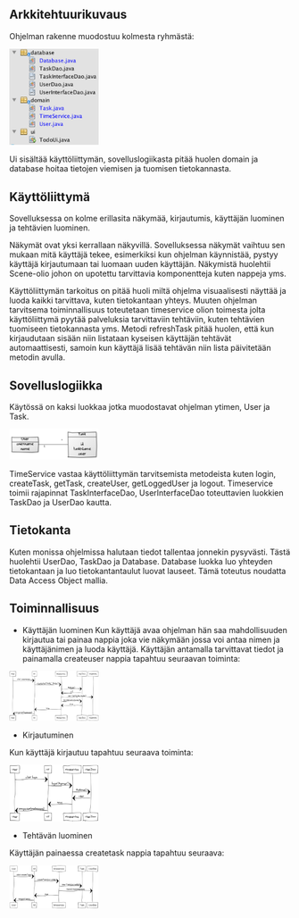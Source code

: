 ## Arkkitehtuurikuvaus


Ohjelman rakenne muodostuu kolmesta ryhmästä:

<img src="https://github.com/Muisku/ot-harjoitustyo/blob/master/kuvat/arkkitehtuuri.png" width="160">

Ui sisältää käyttöliittymän, sovelluslogiikasta pitää huolen domain ja database hoitaa tietojen viemisen ja tuomisen tietokannasta.

## Käyttöliittymä

Sovelluksessa on kolme erillasita näkymää, kirjautumis, käyttäjän luominen ja tehtävien luominen.

Näkymät ovat yksi kerrallaan näkyvillä. Sovelluksessa näkymät vaihtuu sen mukaan mitä käyttäjä tekee, esimerkiksi kun ohjelman käynnistää, pystyy käyttäjä kirjautumaan tai luomaan uuden käyttäjän. Näkymistä huolehtii Scene-olio johon on upotettu tarvittavia komponentteja kuten nappeja yms.

Käyttöliittymän tarkoitus on pitää huoli miltä ohjelma visuaalisesti näyttää ja luoda kaikki tarvittava, kuten tietokantaan yhteys. Muuten ohjelman tarvitsema toiminnallisuus toteutetaan timeservice olion toimesta jolta käyttöliittymä pyytää palveluksia tarvittaviin tehtäviin, kuten tehtävien tuomiseen tietokannasta yms. Metodi refreshTask pitää huolen, että kun kirjaudutaan sisään niin listataan kyseisen käyttäjän tehtävät automaattisesti, samoin kun käyttäjä lisää tehtävän niin lista päivitetään metodin avulla.

## Sovelluslogiikka

Käytössä on kaksi luokkaa jotka muodostavat ohjelman ytimen, User ja Task.

<img src="https://github.com/Muisku/ot-harjoitustyo/blob/master/kuvat/luokat.png" width="160">

TimeService vastaa käyttöliittymän tarvitsemista metodeista kuten login, createTask, getTask, createUser, getLoggedUser ja logout. Timeservice toimii rajapinnat TaskInterfaceDao, UserInterfaceDao toteuttavien luokkien TaskDao ja UserDao kautta.

## Tietokanta

Kuten monissa ohjelmissa halutaan tiedot tallentaa jonnekin pysyvästi. Tästä huolehtii UserDao, TaskDao ja Database. Database luokka luo yhteyden tietokantaan ja luo tietokantantaulut luovat lauseet. Tämä toteutus noudatta Data Access Object mallia.

## Toiminnallisuus

* Käyttäjän luominen
Kun käyttäjä avaa ohjelman hän saa mahdollisuuden kirjautua tai painaa nappia joka vie näkymään jossa voi antaa nimen ja käyttäjänimen ja luoda käyttäjä. Käyttäjän antamalla tarvittavat tiedot ja painamalla createuser nappia tapahtuu seuraavan toiminta:

<img src="https://github.com/Muisku/ot-harjoitustyo/blob/master/kuvat/luok%C3%A4ytt%C3%A4j%C3%A4.png" width="160">

* Kirjautuminen

Kun käyttäjä kirjautuu tapahtuu seuraava toiminta:

<img src="https://github.com/Muisku/ot-harjoitustyo/blob/master/kuvat/kirjautuminen.png" width="160">

* Tehtävän luominen

Käyttäjän painaessa createtask nappia tapahtuu seuraava:

<img src="https://github.com/Muisku/ot-harjoitustyo/blob/master/kuvat/teht%C3%A4v%C3%A4nluominen.png" width="160">
